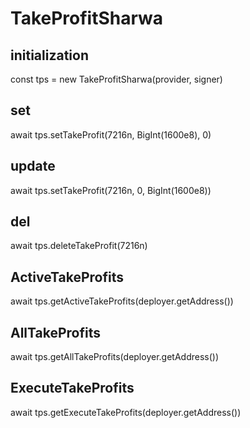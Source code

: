 # TakeProfitSharwa

## initialization
const tps = new TakeProfitSharwa(provider, signer)

## set
await tps.setTakeProfit(7216n, BigInt(1600e8), 0)

## update
await tps.setTakeProfit(7216n, 0, BigInt(1600e8))

## del
await tps.deleteTakeProfit(7216n)

## ActiveTakeProfits
await tps.getActiveTakeProfits(deployer.getAddress())

## AllTakeProfits
await tps.getAllTakeProfits(deployer.getAddress())

## ExecuteTakeProfits
await tps.getExecuteTakeProfits(deployer.getAddress())